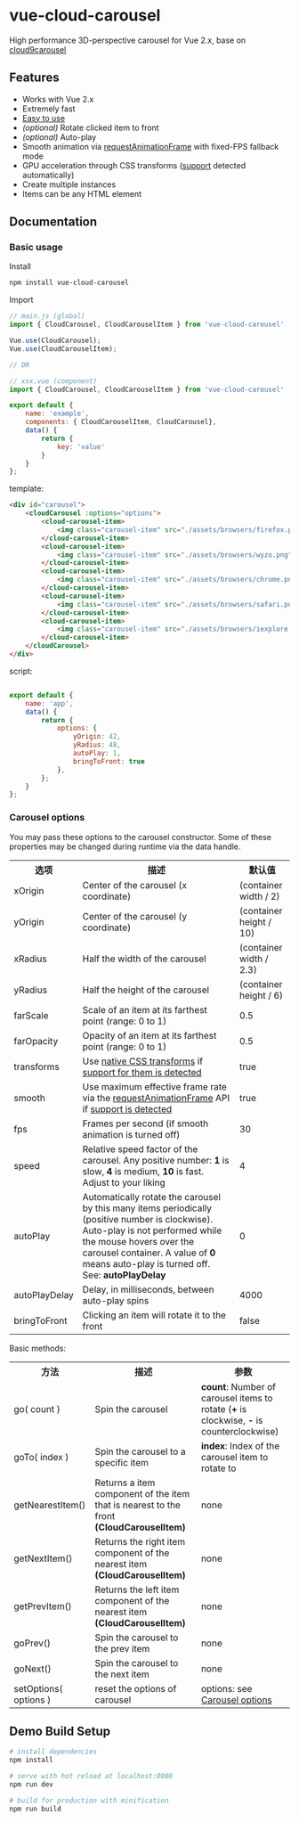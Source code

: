 # vue-cloud-carousel

High performance 3D-perspective carousel for Vue 2.x, base on [cloud9carousel](https://github.com/specious/cloud9carousel)

## Features

- Works with Vue 2.x
- Extremely fast
- [Easy to use](#basic-usage)
- *(optional)* Rotate clicked item to front
- *(optional)* Auto-play
- Smooth animation via [requestAnimationFrame](https://developer.mozilla.org/docs/Web/API/window/requestAnimationFrame) with fixed-FPS fallback mode
- GPU acceleration through CSS transforms ([support](http://caniuse.com/transforms) detected automatically)
- Create multiple instances
- Items can be any HTML element

## Documentation

### Basic usage

Install

``` bash
npm install vue-cloud-carousel
```

Import

```javascript
// main.js (global)
import { CloudCarousel, CloudCarouselItem } from 'vue-cloud-carousel'

Vue.use(CloudCarousel);
Vue.use(CloudCarouselItem);

// OR

// xxx.vue (component)
import { CloudCarousel, CloudCarouselItem } from 'vue-cloud-carousel'

export default {
    name: 'example',
    components: { CloudCarouselItem, CloudCarousel},
    data() {
        return {
            key: 'value'
        }
    }
};


```

template:
```html
<div id="carousel">
    <cloudCarousel :options="options">
        <cloud-carousel-item>
            <img class="carousel-item" src="./assets/browsers/firefox.png" alt="Firefox">
        </cloud-carousel-item>
        <cloud-carousel-item>
            <img class="carousel-item" src="./assets/browsers/wyzo.png" alt="Firefox">
        </cloud-carousel-item>
        <cloud-carousel-item>
            <img class="carousel-item" src="./assets/browsers/chrome.png" alt="Firefox">
        </cloud-carousel-item>
        <cloud-carousel-item>
            <img class="carousel-item" src="./assets/browsers/safari.png" alt="Firefox">
        </cloud-carousel-item>
        <cloud-carousel-item>
            <img class="carousel-item" src="./assets/browsers/iexplore.png" alt="Firefox">
        </cloud-carousel-item>
    </cloudCarousel>
</div>
```

script:
```js

export default {
    name: 'app',
    data() {
        return {
            options: {
                yOrigin: 42,
                yRadius: 48,
                autoPlay: 1,
                bringToFront: true
            },
        };
    }
};
```

### Carousel options

You may pass these options to the carousel constructor.  Some of these properties may be changed during runtime via the data handle.

<table>
  <tr>
    <th>选项</th>
    <th>描述</th>
    <th>默认值</th>
  </tr>
  <tr>
    <td>xOrigin</td>
    <td>Center of the carousel (x coordinate)</td>
    <td>(container width / 2)</td>
  </tr>
  <tr>
    <td>yOrigin</td>
    <td>Center of the carousel (y coordinate)</td>
    <td>(container height / 10)</td>
  </tr>
  <tr>
    <td>xRadius</td>
    <td>Half the width of the carousel</td>
    <td>(container width / 2.3)</td>
  </tr>
  <tr>
    <td>yRadius</td>
    <td>Half the height of the carousel</td>
    <td>(container height / 6)</td>
  </tr>
  <tr>
    <td>farScale</td>
    <td>Scale of an item at its farthest point (range: 0 to 1)</td>
    <td>0.5</td>
  </tr>
  <tr>
    <td>farOpacity</td>
    <td>Opacity of an item at its farthest point (range: 0 to 1)</td>
    <td>0.5</td>
  </tr>
  <tr>
    <td>transforms</td>
    <td>Use <a href="http://learn.shayhowe.com/advanced-html-css/css-transforms">native CSS transforms</a> if <a href="http://caniuse.com/transforms">support for them is detected</a></td>
    <td>true</td>
  </tr>
  <tr>
    <td>smooth</td>
    <td>Use maximum effective frame rate via the <a href="https://developer.mozilla.org/docs/Web/API/window.requestAnimationFrame">requestAnimationFrame</a> API if <a href="http://caniuse.com/requestanimationframe">support is detected</a></td>
    <td>true</td>
  </tr>
  <tr>
    <td>fps</td>
    <td>Frames per second (if smooth animation is turned off)</td>
    <td>30</td>
  </tr>
  <tr>
    <td>speed</td>
    <td>Relative speed factor of the carousel.  Any positive number: <b>1</b> is slow, <b>4</b> is medium, <b>10</b> is fast.  Adjust to your liking</td>
    <td>4</td>
  </tr>
  <tr>
    <td>autoPlay</td>
    <td>Automatically rotate the carousel by this many items periodically (positive number is clockwise).  Auto-play is not performed while the mouse hovers over the carousel container.  A value of <b>0</b> means auto-play is turned off.  See: <b>autoPlayDelay</b></td>
    <td>0</td>
  </tr>
  <tr>
    <td>autoPlayDelay</td>
    <td>Delay, in milliseconds, between auto-play spins</td>
    <td>4000</td>
  </tr>
  <tr>
    <td>bringToFront</td>
    <td>Clicking an item will rotate it to the front</td>
    <td>false</td>
  </tr>
</table>

Basic methods:

<table>
  <tr>
    <th>方法</th>
    <th>描述</th>
    <th>参数</th>
  </tr>
  <tr>
    <td>go( count )</td>
    <td>Spin the carousel</td>
    <td><b>count</b>: Number of carousel items to rotate (<b>+</b> is clockwise, <b>-</b> is counterclockwise)</td>
  </tr>
  <tr>
    <td>goTo( index )</td>
    <td>Spin the carousel to a specific item</td>
    <td><b>index</b>: Index of the carousel item to rotate to</td>
  </tr>
  <tr>
    <td>getNearestItem()</td>
    <td>Returns a item component of the item that is nearest to the front <b>(CloudCarouselItem)</b></td>
    <td>none</td>
  </tr>
  <tr>
    <td>getNextItem()</td>
    <td>Returns the right item component of the nearest item <b>(CloudCarouselItem)</b></td>
    <td>none</td>
  </tr>
  <tr>
    <td>getPrevItem()</td>
    <td>Returns the left item component of the nearest item <b>(CloudCarouselItem)</b></td>
    <td>none</td>
  </tr>
  <tr>
    <td>goPrev()</td>
    <td>Spin the carousel to the prev item</td>
    <td>none</td>
  </tr>
  <tr>
    <td>goNext()</td>
    <td>Spin the carousel to the next item</td>
    <td>none</td>
  </tr>
  <tr>
    <td>setOptions( options )</td>
    <td>reset the options of carousel</td>
    <td>options: see <a href="#carousel-options">Carousel options
</a></td>
  </tr>
</table>

## Demo Build Setup

``` bash
# install dependencies
npm install

# serve with hot reload at localhost:8080
npm run dev

# build for production with minification
npm run build
```

